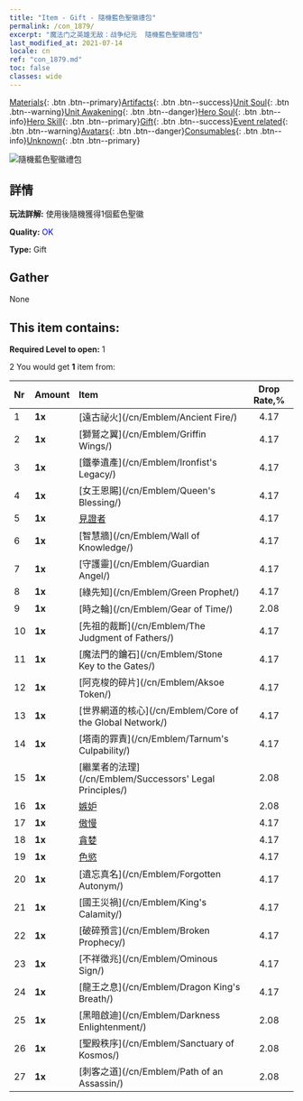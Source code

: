 ```yaml
---
title: "Item - Gift - 隨機藍色聖徽禮包"
permalink: /con_1879/
excerpt: "魔法门之英雄无敌：战争纪元  隨機藍色聖徽禮包"
last_modified_at: 2021-07-14
locale: cn
ref: "con_1879.md"
toc: false
classes: wide
---
```

 [Materials](/ItemsCN/){: .btn .btn--primary}[Artifacts](/ItemsCN/Artifacts/){: .btn .btn--success}[Unit Soul](/ItemsCN/UnitSoul/){: .btn .btn--warning}[Unit Awakening](/ItemsCN/UnitAwakening/){: .btn .btn--danger}[Hero Soul](/ItemsCN/HeroSoul/){: .btn .btn--info}[Hero Skill](/ItemsCN/HeroSkill/){: .btn .btn--primary}[Gift](/ItemsCN/Gift/){: .btn .btn--success}[Event related](/ItemsCN/Events/){: .btn .btn--warning}[Avatars](/ItemsCN/Avatars/){: .btn .btn--danger}[Consumables](/ItemsCN/Consumables/){: .btn .btn--info}[Unknown](/ItemsCN/Unknown/){: .btn .btn--primary}

 ![隨機藍色聖徽禮包](/images/t/i_907502.png)

## 詳情
 **玩法詳解:** 使用後隨機獲得1個藍色聖徽

 **Quality:** <span style="color: #0000CD">OK</span>

 **Type:** Gift

## Gather

  None

## This item contains:

 **Required Level to open:** 1

 2 You would get **1** item  from:

  | Nr | Amount |     Item    | Drop Rate,% |
  |:---|:-------|:------------|:---------:|
  | 1 |  **1x** | [遠古祕火](/cn/Emblem/Ancient Fire/) | 4.17 | 
  | 2 |  **1x** | [獅鷲之翼](/cn/Emblem/Griffin Wings/) | 4.17 | 
  | 3 |  **1x** | [鐵拳遺產](/cn/Emblem/Ironfist's Legacy/) | 4.17 | 
  | 4 |  **1x** | [女王恩賜](/cn/Emblem/Queen's Blessing/) | 4.17 | 
  | 5 |  **1x** | [見證者](/cn/Emblem/Witness/) | 4.17 | 
  | 6 |  **1x** | [智慧牆](/cn/Emblem/Wall of Knowledge/) | 4.17 | 
  | 7 |  **1x** | [守護靈](/cn/Emblem/Guardian Angel/) | 4.17 | 
  | 8 |  **1x** | [綠先知](/cn/Emblem/Green Prophet/) | 4.17 | 
  | 9 |  **1x** | [時之輪](/cn/Emblem/Gear of Time/) | 2.08 | 
  | 10 |  **1x** | [先祖的裁斷](/cn/Emblem/The Judgment of Fathers/) | 4.17 | 
  | 11 |  **1x** | [魔法門的鑰石](/cn/Emblem/Stone Key to the Gates/) | 4.17 | 
  | 12 |  **1x** | [阿克梭的碎片](/cn/Emblem/Aksoe Token/) | 4.17 | 
  | 13 |  **1x** | [世界網道的核心](/cn/Emblem/Core of the Global Network/) | 4.17 | 
  | 14 |  **1x** | [塔南的罪責](/cn/Emblem/Tarnum's Culpability/) | 4.17 | 
  | 15 |  **1x** | [繼業者的法理](/cn/Emblem/Successors' Legal Principles/) | 2.08 | 
  | 16 |  **1x** | [嫉妒](/cn/Emblem/Jealousy/) | 2.08 | 
  | 17 |  **1x** | [傲慢](/cn/Emblem/Arrogance/) | 4.17 | 
  | 18 |  **1x** | [貪婪](/cn/Emblem/Greed/) | 4.17 | 
  | 19 |  **1x** | [色慾](/cn/Emblem/Lust/) | 4.17 | 
  | 20 |  **1x** | [遺忘真名](/cn/Emblem/Forgotten Autonym/) | 4.17 | 
  | 21 |  **1x** | [國王災禍](/cn/Emblem/King's Calamity/) | 4.17 | 
  | 22 |  **1x** | [破碎預言](/cn/Emblem/Broken Prophecy/) | 4.17 | 
  | 23 |  **1x** | [不祥徵兆](/cn/Emblem/Ominous Sign/) | 4.17 | 
  | 24 |  **1x** | [龍王之息](/cn/Emblem/Dragon King's Breath/) | 4.17 | 
  | 25 |  **1x** | [黑暗啟迪](/cn/Emblem/Darkness Enlightenment/) | 2.08 | 
  | 26 |  **1x** | [聖殿秩序](/cn/Emblem/Sanctuary of Kosmos/) | 2.08 | 
  | 27 |  **1x** | [刺客之道](/cn/Emblem/Path of an Assassin/) | 2.08 | 
